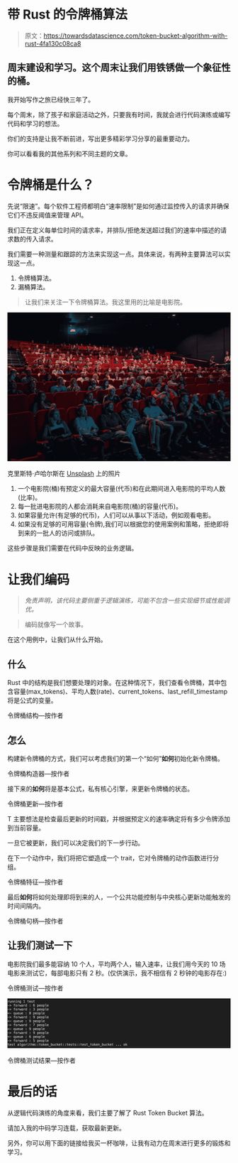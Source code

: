# 带 Rust 的令牌桶算法

> 原文：<https://towardsdatascience.com/token-bucket-algorithm-with-rust-4fa130c08ca8>

## 周末建设和学习。这个周末让我们用铁锈做一个象征性的桶。

我开始写作之旅已经快三年了。

每个周末，除了孩子和家庭活动之外，只要我有时间，我就会进行代码演练或编写代码和学习的想法。

你们的支持是让我不断前进，写出更多精彩学习分享的最重要动力。

你可以看看我的其他系列和不同主题的文章。

[](https://jayhuang75.medium.com/)  

# 令牌桶是什么？

先说“限速”。每个软件工程师都明白“速率限制”是如何通过监控传入的请求并确保它们不违反阈值来管理 API。

我们正在定义每单位时间的请求率，并排队/拒绝发送超过我们的速率中描述的请求数的传入请求。

我们需要一种测量和跟踪的方法来实现这一点。具体来说，有两种主要算法可以实现这一点。

1.  令牌桶算法。
2.  漏桶算法。

> 让我们来关注一下令牌桶算法。我这里用的比喻是电影院。

![](img/f6e87b406f94e5fbe700ab8589c9eddc.png)

克里斯特·卢哈尔斯在 [Unsplash](https://unsplash.com?utm_source=medium&utm_medium=referral) 上的照片

1.  一个电影院(桶)有预定义的最大容量(代币)和在此期间进入电影院的平均人数(比率)。
2.  每一批进电影院的人都会消耗来自电影院(桶)的容量(代币)。
3.  如果容量允许(有足够的代币)，人们可以从事以下活动，例如观看电影。
4.  如果没有足够的可用容量(令牌),我们可以根据您的使用案例和策略，拒绝即将到来的一批人的访问或排队。

这些步骤是我们需要在代码中反映的业务逻辑。

# 让我们编码

> *免责声明，该代码主要侧重于逻辑演练，可能不包含一些实现细节或性能调优。*

> 编码就像写一个故事。

在这个用例中，让我们从什么开始。

## 什么

Rust 中的结构是我们想要处理的对象。在这种情况下，我们查看令牌桶，其中包含容量(max_tokens)、平均人数(rate)、current_tokens、last_refill_timestamp 将是公式的变量。

令牌桶结构—按作者

## 怎么

构建新令牌桶的方式，我们可以考虑我们的第一个“如何”**如何**初始化新令牌桶。

令牌桶构造器—按作者

接下来的**如何**将是基本公式，私有核心引擎，来更新令牌桶的状态。

令牌桶更新—按作者

T 主要想法是检查最后更新的时间戳，并根据预定义的速率确定将有多少令牌添加到当前容量。

一旦它被更新，我们可以决定我们的下一步行动。

在下一个动作中，我们将把它塑造成一个 trait，它对令牌桶的动作函数进行分组。

令牌桶特征—按作者

最后**如何**将如何处理即将到来的人，一个公共功能控制与中央核心更新功能触发的时间间隔内。

令牌桶句柄—按作者

## 让我们测试一下

电影院我们最多能容纳 10 个人，平均两个人，输入速率，让我们用今天的 10 场电影来测试它，每部电影只有 2 秒。(仅供演示，我不相信有 2 秒钟的电影存在:)

令牌桶测试—按作者

![](img/b7e121d19aea5a719b8308696d314dde.png)

令牌桶测试结果—按作者

# 最后的话

从逻辑代码演练的角度来看，我们主要了解了 Rust Token Bucket 算法。

请加入我的中码学习连载，获取最新更新。

[](https://jayhuang75.medium.com/membership)  

另外，你可以用下面的链接给我买一杯咖啡，让我有动力在周末进行更多的锻炼和学习。

[](https://www.buymeacoffee.com/jayhuang75) 